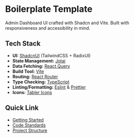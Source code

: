# Boilerplate Template

Admin Dashboard UI crafted with Shadcn and Vite. Built with responsiveness and accessibility in mind.

## Tech Stack

- **UI:** [ShadcnUI](https://ui.shadcn.com) (TailwindCSS + RadixUI)
- **State Management:** [Jotai](https://github.com/pmndrs/jotai)
- **Data Fetching:** [React Query](https://react-query.tanstack.com/)
- **Build Tool:** [Vite](https://vitejs.dev/)
- **Routing:** [React Router](https://reactrouter.com/en/main)
- **Type Checking:** [TypeScript](https://www.typescriptlang.org/)
- **Linting/Formatting:** [Eslint](https://eslint.org/) & [Prettier](https://prettier.io/)
- **Icons:** [Tabler Icons](https://tabler.io/icons)

## Quick Link

- [Getting Started](docs/GETTING_STARTED.md)
- [Code Standards](docs/STANDARDS.md)
- [Project Structure](docs/STRUCTURE.md)
